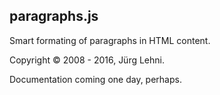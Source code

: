 ## paragraphs.js

Smart formating of paragraphs in HTML content.

Copyright © 2008 - 2016, Jürg Lehni.

Documentation coming one day, perhaps.
